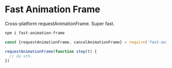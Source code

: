 # Fast Animation Frame

Cross-platform requestAnimationFrame. Super fast.

```bash
npm i fast-animation-frame
```

```js
const {requestAnimationFrame, cancelAnimationFrame} = require('fast-animation-frame')

requestAnimationFrame(function step(t) {
  // do sth.
})
```
